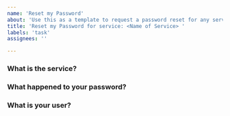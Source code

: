 ```yaml
---
name: 'Reset my Password'
about: 'Use this as a template to request a password reset for any service'
title: 'Reset my Password for service: <Name of Service> '
labels: 'task'
assignees: ''

---
```


### What is the service?

### What happened to your password?

### What is your user?
